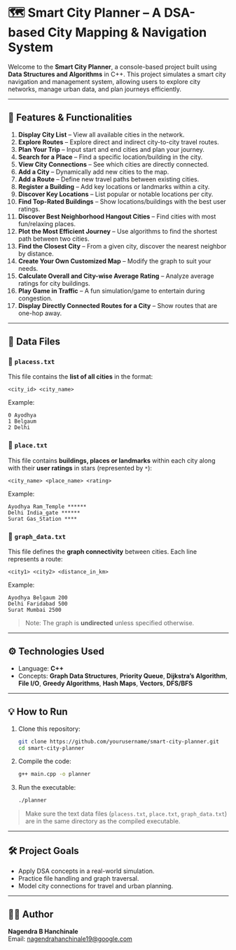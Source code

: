 # 🗺 Smart City Planner – A DSA-based City Mapping & Navigation System

Welcome to the **Smart City Planner**, a console-based project built using **Data Structures and Algorithms** in C++. This project simulates a smart city navigation and management system, allowing users to explore city networks, manage urban data, and plan journeys efficiently.

---

## 🚀 Features & Functionalities

1. **Display City List** – View all available cities in the network.
2. **Explore Routes** – Explore direct and indirect city-to-city travel routes.
3. **Plan Your Trip** – Input start and end cities and plan your journey.
4. **Search for a Place** – Find a specific location/building in the city.
5. **View City Connections** – See which cities are directly connected.
6. **Add a City** – Dynamically add new cities to the map.
7. **Add a Route** – Define new travel paths between existing cities.
8. **Register a Building** – Add key locations or landmarks within a city.
9. **Discover Key Locations** – List popular or notable locations per city.
10. **Find Top-Rated Buildings** – Show locations/buildings with the best user ratings.
11. **Discover Best Neighborhood Hangout Cities** – Find cities with most fun/relaxing places.
12. **Plot the Most Efficient Journey** – Use algorithms to find the shortest path between two cities.
13. **Find the Closest City** – From a given city, discover the nearest neighbor by distance.
14. **Create Your Own Customized Map** – Modify the graph to suit your needs.
15. **Calculate Overall and City-wise Average Rating** – Analyze average ratings for city buildings.
16. **Play Game in Traffic** – A fun simulation/game to entertain during congestion.
17. **Display Directly Connected Routes for a City** – Show routes that are one-hop away.
---

## 📂 Data Files

### 📄 `placess.txt`

This file contains the **list of all cities** in the format:

```
<city_id> <city_name>
```

Example:

```
0 Ayodhya
1 Belgaum
2 Delhi
```

### 📄 `place.txt`

This file contains **buildings, places or landmarks** within each city along with their **user ratings** in stars (represented by `*`):

```
<city_name> <place_name> <rating>
```

Example:

```
Ayodhya Ram_Temple ******
Delhi India_gate ******
Surat Gas_Station ****
```

### 📄 `graph_data.txt`

This file defines the **graph connectivity** between cities. Each line represents a route:

```
<city1> <city2> <distance_in_km>
```

Example:

```
Ayodhya Belgaum 200
Delhi Faridabad 500
Surat Mumbai 2500
```

> Note: The graph is **undirected** unless specified otherwise.

---

## ⚙️ Technologies Used

* Language: **C++**
* Concepts: **Graph Data Structures**, **Priority Queue**, **Dijkstra’s Algorithm**, **File I/O**, **Greedy Algorithms**, **Hash Maps**, **Vectors**, **DFS/BFS**

---

## 💡 How to Run

1. Clone this repository:

   ```bash
   git clone https://github.com/yourusername/smart-city-planner.git
   cd smart-city-planner
   ```

2. Compile the code:

   ```bash
   g++ main.cpp -o planner
   ```

3. Run the executable:

   ```bash
   ./planner
   ```

> Make sure the text data files (`placess.txt`, `place.txt`, `graph_data.txt`) are in the same directory as the compiled executable.

---

## 🛠️ Project Goals

* Apply DSA concepts in a real-world simulation.
* Practice file handling and graph traversal.
* Model city connections for travel and urban planning.

---
## 👨‍💻 Author

**Nagendra B Hanchinale**  
Email: [nagendrahanchinale19@google.com](mailto:nagendrahanchinale19@google.com)


